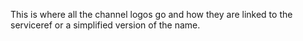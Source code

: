 This is where all the channel logos go and how they are linked to the serviceref or a simplified version of the name.
